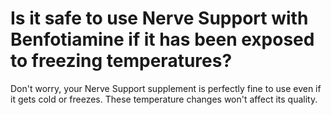 # Is it safe to use Nerve Support with Benfotiamine if it has been exposed to freezing temperatures?

Don't worry, your Nerve Support supplement is perfectly fine to use even if it gets cold or freezes. These temperature changes won't affect its quality.